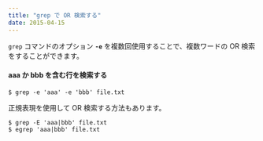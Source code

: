 ```yaml
---
title: "grep で OR 検索する"
date: 2015-04-15
---
```


`grep` コマンドのオプション **`-e`** を複数回使用することで、複数ワードの OR 検索をすることができます。

#### aaa か bbb を含む行を検索する

```
$ grep -e 'aaa' -e 'bbb' file.txt
```

正規表現を使用して OR 検索する方法もあります。

```
$ grep -E 'aaa|bbb' file.txt
$ egrep 'aaa|bbb' file.txt
```

